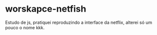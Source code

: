 # worskapce-netfish

Estudo de js, pratiquei reproduzindo a interface da netflix, alterei só um pouco o nome kkk. 
